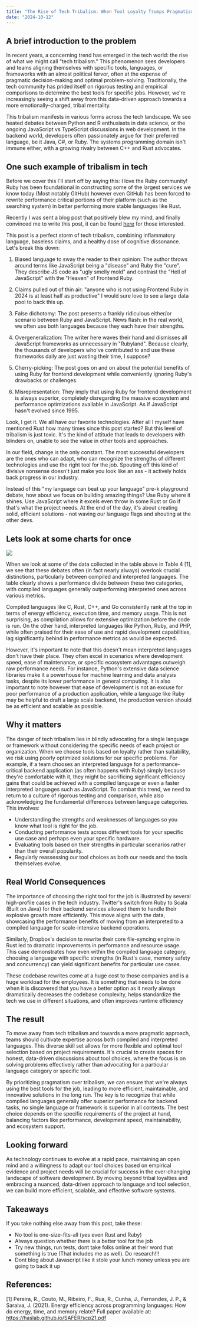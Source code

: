 ```yaml
---
title: "The Rise of Tech Tribalism: When Tool Loyalty Trumps Pragmatism"
date: "2024-10-12"
---
```


## A brief introduction to the problem

In recent years, a concerning trend has emerged in the tech world: the rise of what we might call "tech tribalism." This phenomenon sees developers and teams aligning themselves with specific tools, languages, or frameworks with an almost political fervor, often at the expense of pragmatic decision-making and optimal problem-solving. Traditionally, the tech community has prided itself on rigorous testing and empirical comparisons to determine the best tools for specific jobs. However, we're increasingly seeing a shift away from this data-driven approach towards a more emotionally-charged, tribal mentality.

This tribalism manifests in various forms across the tech landscape. We see heated debates between Python and R enthusiasts in data science, or the ongoing JavaScript vs TypeScript discussions in web development. In the backend world, developers often passionately argue for their preferred language, be it Java, C#, or Ruby. The systems programming domain isn't immune either, with a growing rivalry between C++ and Rust advocates.

## One such example of tribalism in tech

Before we cover this I'll start off by saying this: I love the Ruby community! Ruby has been foundational in constructing some of the largest services we know today (Most notably GitHub) however even GitHub has been forced to rewrite performance critical portions of their platform (such as the searching system) in better performing more stable languages like Rust.

Recently I was sent a blog post that positively blew my mind, and finally convinced me to write this post, it can be found [here](https://andymaleh.blogspot.com/2024/10/javascript-is-disease-ruby-is-cure.html) for those interested.

This post is a perfect storm of tech tribalism, combining inflammatory language, baseless claims, and a healthy dose of cognitive dissonance. Let's break this down:

1. Biased language to sway the reader to their opinion: The author throws around terms like JavaScript being a "disease" and Ruby the "cure". They describe JS code as "ugly smelly mold" and contrast the "Hell of JavaScript" with the "Heaven" of Frontend Ruby.

2. Claims pulled out of thin air: "anyone who is not using Frontend Ruby in 2024 is at least half as productive" I would sure love to see a large data pool to back this up.

3. False dichotomy: The post presents a frankly ridiculous either/or scenario between Ruby and JavaScript. News flash: in the real world, we often use both languages because they each have their strengths.

4. Overgeneralization: The writer here waves their hand and dismisses all JavaScript frameworks as unnecessary in "Rubyland". Because clearly, the thousands of developers who've contributed to and use these frameworks daily are just wasting their time, I suppose?

5. Cherry-picking: The post goes on and on about the potential benefits of using Ruby for frontend development while conveniently ignoring Ruby's drawbacks or challenges.

6. Misrepresentation: They imply that using Ruby for frontend development is always superior, completely disregarding the massive ecosystem and performance optimizations available in JavaScript. As if JavaScript hasn't evolved since 1995.

Look, I get it. We all have our favorite technologies. After all I myself have mentioned Rust how many times since this post started? But this level of tribalism is just toxic. It's the kind of attitude that leads to developers with blinders on, unable to see the value in other tools and approaches.

In our field, change is the only constant. The most successful developers are the ones who can adapt, who can recognize the strengths of different technologies and use the right tool for the job. Spouting off this kind of divisive nonsense doesn't just make you look like an ass - it actively holds back progress in our industry.

Instead of this "my language can beat up your language" pre-k playground debate, how about we focus on building amazing things? Use Ruby where it shines. Use JavaScript where it excels even throw in some Rust or Go if that's what the project needs. At the end of the day, it's about creating solid, efficient solutions - not waving our language flags and shouting at the other devs.

## Lets look at some charts for once

![](/images/rise-of-tech-tribalism/table4.png)

When we look at some of the data collected in the table above in Table 4 [1], we see that these debates often (in fact nearly always) overlook crucial distinctions, particularly between compiled and interpreted languages. The table clearly shows a performance divide between these two categories, with compiled languages generally outperforming interpreted ones across various metrics.

Compiled languages like C, Rust, C++, and Go consistently rank at the top in terms of energy efficiency, execution time, and memory usage. This is not surprising, as compilation allows for extensive optimization before the code is run. On the other hand, interpreted languages like Python, Ruby, and PHP, while often praised for their ease of use and rapid development capabilities, lag significantly behind in performance metrics as would be expected.

However, it's important to note that this doesn't mean interpreted languages don't have their place. They often excel in scenarios where development speed, ease of maintenance, or specific ecosystem advantages outweigh raw performance needs. For instance, Python's extensive data science libraries make it a powerhouse for machine learning and data analysis tasks, despite its lower performance in general computing. It is also important to note however that ease of development is not an excuse for poor performance of a production application, while a language like Ruby may be helpful to draft a large scale backend, the production version should be as efficient and scalable as possible.

## Why it matters

The danger of tech tribalism lies in blindly advocating for a single language or framework without considering the specific needs of each project or organization. When we choose tools based on loyalty rather than suitability, we risk using poorly optimized solutions for our specific problems. For example, if a team chooses an interpreted language for a performance-critical backend application (as often happens with Ruby) simply because they're comfortable with it, they might be sacrificing significant efficiency gains that could be achieved with a compiled language or even a faster interpreted languages such as JavaScript.
To combat this trend, we need to return to a culture of rigorous testing and comparison, while also acknowledging the fundamental differences between language categories. This involves:

- Understanding the strengths and weaknesses of languages so you know what tool is right for the job.
- Conducting performance tests across different tools for your specific use case and perhaps even your specific hardware.
- Evaluating tools based on their strengths in particular scenarios rather than their overall popularity.
- Regularly reassessing our tool choices as both our needs and the tools themselves evolve.

## Real World Consequences

The importance of choosing the right tool for the job is illustrated by several high-profile cases in the tech industry. Twitter's switch from Ruby to Scala (Built on Java) for their backend services allowed them to handle their explosive growth more efficiently. This move aligns with the data, showcasing the performance benefits of moving from an interpreted to a compiled language for scale-intensive backend operations.

Similarly, Dropbox's decision to rewrite their core file-syncing engine in Rust led to dramatic improvements in performance and resource usage. This case demonstrates how even within the compiled language category, choosing a language with specific strengths (in Rust's case, memory safety and concurrency) can yield significant benefits for particular use cases.

These codebase rewrites come at a huge cost to those companies and is a huge workload for the employees. It is something that needs to be done when it is discovered that you have a better option as it nearly always dramatically decreases the codebase complexity, helps standardize the tech we use in different situations, and often improves runtime efficiency

## The result

To move away from tech tribalism and towards a more pragmatic approach, teams should cultivate expertise across both compiled and interpreted languages. This diverse skill set allows for more flexible and optimal tool selection based on project requirements. It's crucial to create spaces for honest, data-driven discussions about tool choices, where the focus is on solving problems effectively rather than advocating for a particular language category or specific tool.

By prioritizing pragmatism over tribalism, we can ensure that we're always using the best tools for the job, leading to more efficient, maintainable, and innovative solutions in the long run. The key is to recognize that while compiled languages generally offer superior performance for backend tasks, no single language or framework is superior in all contexts. The best choice depends on the specific requirements of the project at hand, balancing factors like performance, development speed, maintainability, and ecosystem support.

## Looking forward

As technology continues to evolve at a rapid pace, maintaining an open mind and a willingness to adapt our tool choices based on empirical evidence and project needs will be crucial for success in the ever-changing landscape of software development. By moving beyond tribal loyalties and embracing a nuanced, data-driven approach to language and tool selection, we can build more efficient, scalable, and effective software systems.

## Takeaways

If you take nothing else away from this post, take these:
- No tool is one-size-fits-all (yes even Rust and Ruby)
- Always question whether there is a better tool for the job
- Try new things, run tests, dont take folks online at their word that something is true (That includes me as well). Do research!!! 
- Dont blog about Javascript like it stole your lunch money unless you are going to back it up

## References:
[1] Pereira, R., Couto, M., Ribeiro, F., Rua, R., Cunha, J., Fernandes, J. P., & Saraiva, J. (2021). Energy efficiency across programming languages: How do energy, time, and memory relate? Full paper available at: https://haslab.github.io/SAFER/scp21.pdf